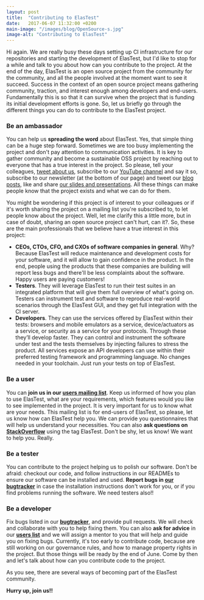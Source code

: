```yaml
---
layout: post
title:  "Contributing to ElasTest"
date:   2017-06-07 11:32:00 +0200
main-image: "/images/blog/OpenSource-s.jpg"
image-alt: "Contributing to ElasTest"
---
```


Hi again. We are really busy these days setting up CI infrastructure for our repositories and starting the development of ElasTest, but I'd like to stop for a while and talk to you about how can you contribute to the project. At the end of the day, ElasTest is an open source project from the community for the community, and all the people involved at the moment want to see it succeed. Success in the context of an open source project means gathering community, traction, and interest enough among developers and end-users. Fundamentally this is so that it can survive when the project that is funding its initial development efforts is gone. So, let us briefly go through the different things you can do to contribute to the ElasTest project.
 
### Be an ambassador

You can help us **spreading the word** about ElasTest. Yes, that simple thing can be a huge step forward. Sometimes we are too busy implementing the project and don't pay attention to communication activities. It is key to gather community and become a sustainable OSS project by reaching out to everyone that has a true interest in the project. So please, tell your colleagues, [tweet about us](https://twitter.com/elastestio), subscribe to our [YouTube channel](https://www.youtube.com/channel/UCT89tiZVQhnRQMkfDCPm_1g) and say it so, subscribe to our newsletter (at the bottom of our page) and tweet our [blog posts](http://elastest.io/blog), like and share [our slides and presentations](). All these things can make people know that the project exists and what we can do for them.
 
You might be wondering if this project is of interest to your colleagues or if it's worth sharing the project on a mailing list you're subscribed to, to let people know about the project. Well, let me clarify this a little more, but in case of doubt, sharing an open source project can't hurt, can it?. So, these are the main professionals that we believe have a true interest in this project:
 
* **CEOs, CTOs, CFO, and CXOs of software companies in general**. Why? Because ElasTest will reduce maintenance and development costs for your software, and it will allow to gain confidence in the product. In the end, people using the products that these companies are building will report less bugs and there'll be less complaints about the software. Happy users are paying customers!
* **Testers**. They will leverage ElasTest to run their test suites in an integrated platform that will give them full overview of what's going on. Testers can instrument test and software to reproduce real-world scenarios through the ElasTest GUI, and they get full integration with the CI server.
* **Developers**. They can use the services offered by ElasTest within their tests: browsers and mobile emulators as a service, device/actuators as a service, or security as a service for your protocols. Through these they’ll develop faster. They can control and instrument the software under test and the tests themselves by injecting failures to stress the product. All services expose an API developers can use within their preferred testing framework and programming language. No changes needed in your toolchain. Just run your tests on top of ElasTest.
 
### Be a user

You can **join us in our [users mailing list](https://groups.google.com/forum/#!forum/elastest-users)**. Keep us informed of how you plan to use ElasTest, what are your requirements, which features would you like to see implemented in the project. It is very important for us to know what are your needs. This mailing list is for end-users of ElasTest, so please, let us know how can ElasTest help you. We can provide you questionnaires that will help us understand your necessities. You can also **ask questions on [StackOverflow](https://stackoverflow.com/questions/tagged/elastest)** using the tag ElasTest. Don't be shy, let us know! We want to help you. Really.
 
### Be a tester

You can contribute to the project helping us to polish our software. Don't be afraid: checkout our code, and follow instructions in our READMEs to ensure our software can be installed and used. **Report bugs in [our bugtracker](https://github.com/elastest/bugtracker)** in case the installation instructions don't work for you, or if you find problems running the software. We need testers also!!
 
### Be a developer

Fix bugs listed in our [**bugtracker**](https://github.com/elastest/bugtracker/), and provide pull requests. We will check and collaborate with you to help fixing them. You can also **ask for advice** in our [**users list**](https://groups.google.com/forum/#!forum/elastest-users) and we will assign a mentor to you that will help and guide you on fixing bugs. Currently, it's too early to contribute code, because are still working on our governance rules, and how to manage property rights in the project. But those things will be ready by the end of June. Come by then and let's talk about how can you contribute code to the project.
 
As you see, there are several ways of becoming part of the ElasTest community.
 
**Hurry up, join us!!**
 
